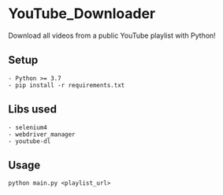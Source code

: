 # YouTube_Downloader
Download all videos from a public YouTube playlist with Python!

## Setup
    - Python >= 3.7
    - pip install -r requirements.txt

## Libs used
    - selenium4
    - webdriver_manager
    - youtube-dl

## Usage
    python main.py <playlist_url>




